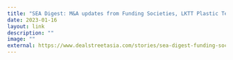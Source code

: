 ```yaml
---
title: "SEA Digest: M&A updates from Funding Societies, LKTT Plastic Technology"
date: 2023-01-16
layout: link
description: ""
image: ""
external: https://www.dealstreetasia.com/stories/sea-digest-funding-societies-lktt-325287
---
```

